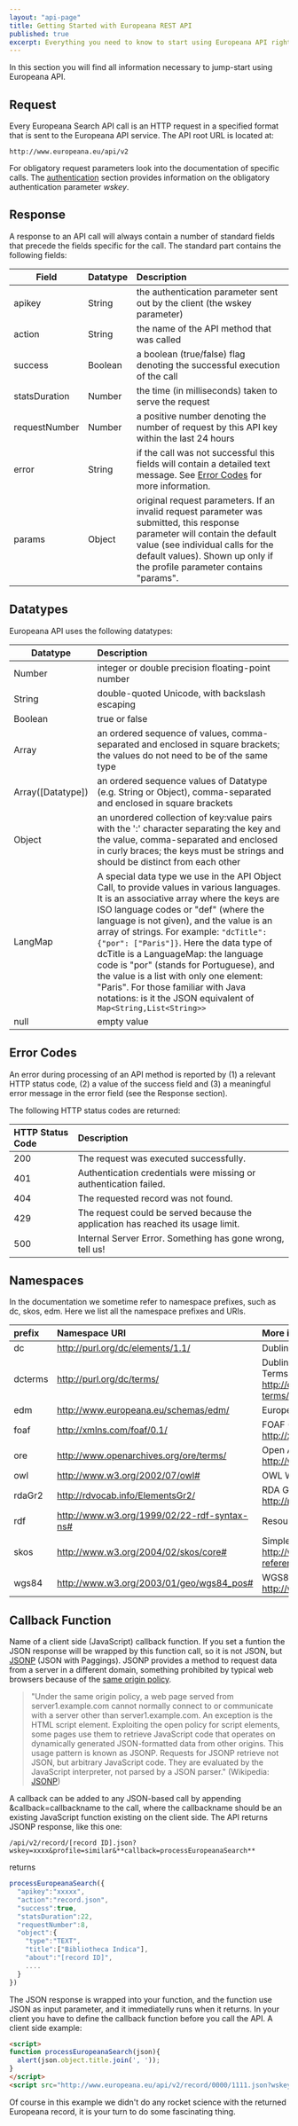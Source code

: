 ```yaml
---
layout: "api-page"
title: Getting Started with Europeana REST API
published: true
excerpt: Everything you need to know to start using Europeana API right away.
---
```


In this section you will find all information necessary to jump-start using Europeana API.

## Request

Every Europeana Search API call is an HTTP request in a specified format that is sent to the Europeana API service.
The API root URL is located at: 

    http://www.europeana.eu/api/v2

For obligatory request parameters look into the documentation of specific calls. The [authentication](http://labs.europeana.eu/api/authentication/) section provides information on the obligatory authentication parameter _wskey_.


## Response

A response to an API call will always contain a number of standard fields that precede the fields specific for the call. The standard part contains the following fields:

| Field        | Datatype       | Description  |
| ------------- |:-------------| :-----|
| apikey |	String	| the authentication parameter sent out by the client (the wskey parameter) |
| action |	String |	the name of the API method that was called |
| success |	Boolean |	a boolean (true/false) flag denoting the successful execution of the call |
| statsDuration |	Number |	the time (in milliseconds) taken to serve the request |
| requestNumber |	Number |	a positive number denoting the number of request by this API key within the last 24 hours |
| error | 	String |	if the call was not successful this fields will contain a detailed text message. See [Error Codes](labs.europeana.eu/documentation/error-codes.html) for more information.|
| params |	Object	| original request parameters. If an invalid request parameter was submitted, this response parameter will contain the default value (see individual calls for the default values). Shown up only if the profile parameter contains "params". |

## Datatypes

Europeana API uses the following datatypes:

| Datatype|Description|
| ------------- |:-------------|
| Number |	integer or double precision floating-point number |
| String |	double-quoted Unicode, with backslash escaping |
| Boolean |	true or false |
| Array |	an ordered sequence of values, comma-separated and enclosed in square brackets; the values do not need to be of the same type |
| Array(\[Datatype\]) |	an ordered sequence values of Datatype (e.g. String or Object), comma-separated and enclosed in square brackets |
| Object |	an unordered collection of key:value pairs with the ':' character separating the key and the value, comma-separated and enclosed in curly braces; the keys must be strings and should be distinct from each other|
| LangMap |	A special data type we use in the API Object Call, to provide values in various languages. It is an associative array where the keys are ISO language codes or "def" (where the language is not given), and the value is an array of strings. For example: `"dcTitle": {"por": ["Paris"]}`. Here the data type of dcTitle is a LanguageMap: the language code is "por" (stands for Portuguese), and the value is a list with only one element: "Paris". For those familiar with Java notations: is it the JSON equivalent of `Map<String,List<String>>` |
| null | empty value |

## Error Codes

An error during processing of an API method is reported by (1) a relevant HTTP status code, (2) a value of the success field and (3) a meaningful error message in the error field (see the Response section).

The following HTTP status codes are returned:

| HTTP Status Code | Description  |
|:----------------|:-------------|
| 200 | The request was executed successfully. |
| 401 | Authentication credentials were missing or authentication failed. |
| 404 | The requested record was not found. |
| 429 | The request could be served because the application has reached its usage limit. |
| 500 | Internal Server Error. Something has gone wrong, tell us!|

## Namespaces

In the documentation we sometime refer to namespace prefixes, such as dc, skos, edm. Here we list all the namespace prefixes and URIs.

| prefix | Namespace URI | More info |
|:-------|:--------------|:----------|
| dc | http://purl.org/dc/elements/1.1/ | Dublin Core |
| dcterms | http://purl.org/dc/terms/ | Dublin Core Mmetadata Initiative (DCMI) Metadata Terms http://dublincore.org/documents/2012/06/14/dcmi-terms/ |
| edm | http://www.europeana.eu/schemas/edm/ | Europeana Data Model |
| foaf | http://xmlns.com/foaf/0.1/ | FOAF (Friend of a Friend) Vocabulary http://xmlns.com/foaf/spec/ |
| ore | http://www.openarchives.org/ore/terms/ | Open Archives Initiative Object Reuse and Exchange http://www.openarchives.org/ore/1.0/ |
| owl | http://www.w3.org/2002/07/owl# | OWL Web Ontology Language |
| rdaGr2 | http://rdvocab.info/ElementsGr2/ | RDA Group 2 elements. http://metadataregistry.org/schema/show/id/15.html |
| rdf | http://www.w3.org/1999/02/22-rdf-syntax-ns# | Resource Description Framework |
| skos | http://www.w3.org/2004/02/skos/core# | Simple Knowledge Organization System http://www.w3.org/2009/08/skos-reference/skos.html |
| wgs84 | http://www.w3.org/2003/01/geo/wgs84_pos# | WGS84 Geo Positioning http://www.w3.org/2003/01/geo/ |


## Callback Function

Name of a client side (JavaScript) callback function. If you set a funtion the JSON response will be wrapped by this function call, so it is not JSON, but [JSONP](http://en.wikipedia.org/wiki/JSONP) (JSON with Paggings). JSONP provides a method to request data from a server in a different domain, something prohibited by typical web browsers because of the [same origin policy](http://en.wikipedia.org/wiki/Same_origin_policy).

> "Under the same origin policy, a web page served from server1.example.com cannot normally connect to or communicate with a server other than server1.example.com. An exception is the HTML script element. Exploiting the open policy for script elements, some pages use them to retrieve JavaScript code that operates on dynamically generated JSON-formatted data from other origins. This usage pattern is known as JSONP. Requests for JSONP retrieve not JSON, but arbitrary JavaScript code. They are evaluated by the JavaScript interpreter, not parsed by a JSON parser." (Wikipedia: [JSONP](http://en.wikipedia.org/wiki/JSONP))

A callback can be added to any JSON-based call by appending &callback=callbackname to the call, where the callbackname should be an existing JavaScript function existing on the client side. The API returns JSONP response, like this one:

    /api/v2/record/[record ID].json?wskey=xxxx&profile=similar&**callback=processEuropeanaSearch**

returns

```JavaScript
processEuropeanaSearch({
  "apikey":"xxxxx",
  "action":"record.json",
  "success":true,
  "statsDuration":22,
  "requestNumber":8,
  "object":{
    "type":"TEXT",
    "title":["Bibliotheca Indica"],
    "about":"[record ID]",
    ....
  }
})
```

The JSON response is wrapped into your function, and the function use JSON as input parameter, and it immediatelly runs when it returns. In your client you have to define the callback function before you call the API. A client side example:

```HTML
<script>
function processEuropeanaSearch(json){
  alert(json.object.title.join(', '));
}
</script>
<script src="http://www.europeana.eu/api/v2/record/0000/1111.json?wskey=xxxx&profile=similar&callback=processEuropeanaSearch"></script>
```

Of course in this example we didn't do any rocket science with the returned Europeana record, it is your turn to do some fascinating thing.

